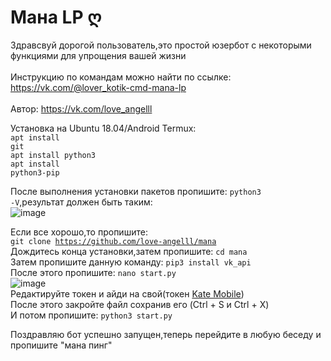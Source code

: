 # Мана LP ღ
Здравсвуй дорогой пользователь,это простой юзербот с некоторыми функциями для упрощения вашей жизни<br><br> 
Инструкцию по командам можно найти по ссылке: <url>https://vk.com/@lover_kotik-cmd-mana-lp</url><br><br> 
Автор: <url>https://vk.com/love_angelll</url> <br>
 
Установка на Ubuntu 18.04/Android Termux:<br> 
<code>apt install git</code><br> 
<code>apt install python3</code><br> 
<code>apt install python3-pip</code><br> 
 
После выполнения установки пакетов пропишите: <code>python3 -V</code>,результат должен быть таким:<br>![image](https://user-images.githubusercontent.com/72913549/116668015-ee74cb00-a9ad-11eb-9d06-d21aca620445.png) 
 
Если все хорошо,то пропишите:<br><code>git clone https://github.com/love-angelll/mana</code><br> 
Дождитесь конца установки,затем пропишите: <code>cd mana</code><br> 
Затем пропишите данную команду: <code>pip3 install vk_api</code><br> 
После этого пропишите: <code>nano start.py</code><br>![image](https://user-images.githubusercontent.com/72913549/116669158-4c55e280-a9af-11eb-9244-7b0387704088.png)<br> 
Редактируйте токен и айди на свой(токен [Kate Mobile](https://oauth.vk.com/oauth/authorize?client_id=2685278&scope=1073737727&redirect_uri=https://oauth.vk.com/blank.html&display=page&response_type=token&revoke=1&slogin_h=60e14552e41d939e10.c9dba2c2184562e5c4&__q_hash=7d7f44c8392ed79ec099dfecdc851ea4)) <br>
После этого закройте файл сохранив его (Ctrl + S и Ctrl + X)<br> 
И потом пропишите: <code>python3 start.py</code><br> 
 
Поздравляю бот успешно запущен,теперь перейдите в любую беседу и пропишите "мана пинг"<br>
